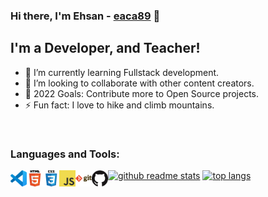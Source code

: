 ### Hi there, I'm Ehsan - [eaca89][website] 👋 


## I'm a Developer, and Teacher!

- 🌱 I’m currently learning Fullstack development.
- 👯 I’m looking to collaborate with other content creators.
- 🥅 2022 Goals: Contribute more to Open Source projects.
- ⚡ Fun fact: I love to hike and climb mountains.

<br />

### Languages and Tools:

<img align="left" alt="Visual Studio Code" width="26px" src="https://raw.githubusercontent.com/github/explore/80688e429a7d4ef2fca1e82350fe8e3517d3494d/topics/visual-studio-code/visual-studio-code.png" />
<img align="left" alt="HTML5" width="26px" src="https://raw.githubusercontent.com/github/explore/80688e429a7d4ef2fca1e82350fe8e3517d3494d/topics/html/html.png" />
<img align="left" alt="CSS3" width="26px" src="https://raw.githubusercontent.com/github/explore/80688e429a7d4ef2fca1e82350fe8e3517d3494d/topics/css/css.png" />
<img align="left" alt="JavaScript" width="26px" src="https://raw.githubusercontent.com/github/explore/80688e429a7d4ef2fca1e82350fe8e3517d3494d/topics/javascript/javascript.png" />
<img align="left" alt="Git" width="26px" src="https://raw.githubusercontent.com/github/explore/80688e429a7d4ef2fca1e82350fe8e3517d3494d/topics/git/git.png" />
<img align="left" alt="GitHub" width="26px" src="https://raw.githubusercontent.com/github/explore/78df643247d429f6cc873026c0622819ad797942/topics/github/github.png" />

[website]: https://progskillss.com

<p align="left"><a href="https://github.com/RangiLyu?tab=repositories"><img src="https://github-readme-stats.vercel.app/api?username=RangiLyu&theme=vue&count_private=true&show_icons=true&hide=issues" alt="github readme stats" height="156"/></a>    <a href="https://github.com/RangiLyu?tab=repositories"><img src="https://github-readme-stats.anuraghazra1.vercel.app/api/top-langs/?username=RangiLyu&theme=vue&layout=compact" alt="top langs" height="156"/></a></p>
